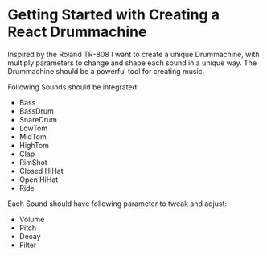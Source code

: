 # Getting Started with Creating a React Drummachine

Inspired by the Roland TR-808 I want to create a unique Drummachine, with multiply parameters to change and shape each sound in a unique way. The Drummachine should be a powerful tool for creating music.

Following Sounds should be integrated:

- Bass
- BassDrum
- SnareDrum
- LowTom
- MidTom
- HighTom
- Clap
- RimShot
- Closed HiHat
- Open HiHat
- Ride

Each Sound should have following parameter to tweak and adjust:

- Volume
- Pitch
- Decay
- Filter

###

###

###
